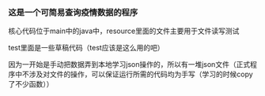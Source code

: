 ### 这是一个可简易查询疫情数据的程序
核心代码位于main中的java中，resource里面的文件主要用于文件读写测试
 
 test里面是一些草稿代码（test应该是这么用的吧）
 
 因为一开始是手动把数据弄到本地学习json操作的，所以有一堆json文件（正式程序中不涉及对文件的操作，可以保证运行所需的代码均为手写（学习的时候copy了不少函数））
 

